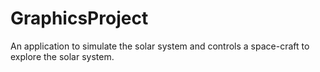 # GraphicsProject
 An application to simulate the solar system and controls a space-craft to explore the solar system.
